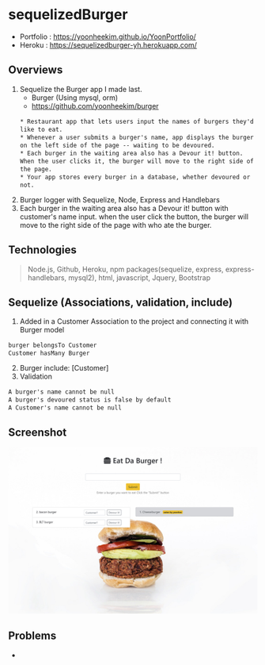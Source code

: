 # sequelizedBurger
* Portfolio : https://yoonheekim.github.io/YoonPortfolio/
* Heroku : https://sequelizedburger-yh.herokuapp.com/

## Overviews
1. Sequelize the Burger app I made last.
    * Burger (Using mysql, orm)
    * https://github.com/yoonheekim/burger
    ```
    * Restaurant app that lets users input the names of burgers they'd like to eat.
    * Whenever a user submits a burger's name, app displays the burger on the left side of the page -- waiting to be devoured.
    * Each burger in the waiting area also has a Devour it! button. When the user clicks it, the burger will move to the right side of the page.
    * Your app stores every burger in a database, whether devoured or not.
    ```
2. Burger logger with Sequelize, Node, Express and Handlebars
3. Each burger in the waiting area also has a Devour it! button with customer's name input. when the user click the button, the burger will move to the right side of the page with who ate the burger.

## Technologies
> Node.js, Github, Heroku, npm packages(sequelize, express, express-handlebars, mysql2), html, javascript, Jquery, Bootstrap

## Sequelize (Associations, validation, include)
1. Added in a Customer Association to the project and connecting it with Burger model
```
burger belongsTo Customer
Customer hasMany Burger
```
2. Burger include: [Customer]
3. Validation 
```
A burger's name cannot be null
A burger's devoured status is false by default
A Customer's name cannot be null
```

## Screenshot
![alt text](https://raw.githubusercontent.com/yoonheekim/sequelizedBurger/master/public/images/sequelizedburger.jpg)

## Problems
* 
